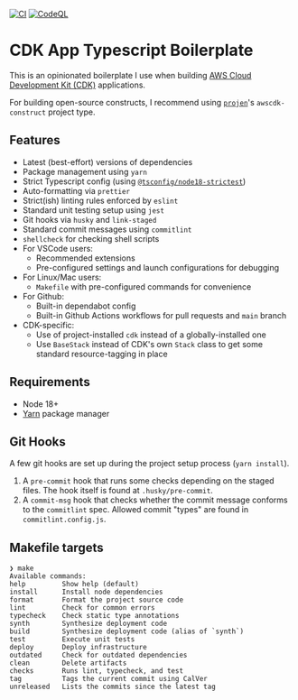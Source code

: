 [![CI](https://github.com/dashmug/cdk-app-ts-boilerplate/actions/workflows/ci.yml/badge.svg)](https://github.com/dashmug/cdk-app-ts-boilerplate/actions/workflows/ci.yml)
[![CodeQL](https://github.com/dashmug/cdk-app-ts-boilerplate/actions/workflows/github-code-scanning/codeql/badge.svg)](https://github.com/dashmug/cdk-app-ts-boilerplate/actions/workflows/github-code-scanning/codeql)

# CDK App Typescript Boilerplate

This is an opinionated boilerplate I use when building [AWS Cloud Development Kit (CDK)](https://aws.amazon.com/cdk/) applications.

For building open-source constructs, I recommend using [`projen`](https://github.com/projen/projen)'s `awscdk-construct` project type.

## Features

- Latest (best-effort) versions of dependencies
- Package management using `yarn`
- Strict Typescript config (using [`@tsconfig/node18-strictest`](https://github.com/tsconfig/bases#node-18--strictest-tsconfigjson))
- Auto-formatting via `prettier`
- Strict(ish) linting rules enforced by `eslint`
- Standard unit testing setup using `jest`
- Git hooks via `husky` and `link-staged`
- Standard commit messages using `commitlint`
- `shellcheck` for checking shell scripts
- For VSCode users:
  - Recommended extensions
  - Pre-configured settings and launch configurations for debugging
- For Linux/Mac users:
  - `Makefile` with pre-configured commands for convenience
- For Github:
  - Built-in dependabot config
  - Built-in Github Actions workflows for pull requests and `main` branch
- CDK-specific:
  - Use of project-installed `cdk` instead of a globally-installed one
  - Use `BaseStack` instead of CDK's own `Stack` class to get some
    standard resource-tagging in place

## Requirements

- Node 18+
- [Yarn](https://classic.yarnpkg.com/en/docs/install) package manager

## Git Hooks

A few git hooks are set up during the project setup process (`yarn install`).

1. A `pre-commit` hook that runs some checks depending on the staged
   files. The hook itself is found at `.husky/pre-commit`.
2. A `commit-msg` hook that checks whether the commit message conforms to
   the `commitlint` spec. Allowed commit "types" are found in
   `commitlint.config.js`.

## Makefile targets

```
❯ make
Available commands:
help         Show help (default)
install      Install node dependencies
format       Format the project source code
lint         Check for common errors
typecheck    Check static type annotations
synth        Synthesize deployment code
build        Synthesize deployment code (alias of `synth`)
test         Execute unit tests
deploy       Deploy infrastructure
outdated     Check for outdated dependencies
clean        Delete artifacts
checks       Runs lint, typecheck, and test
tag          Tags the current commit using CalVer
unreleased   Lists the commits since the latest tag
```
